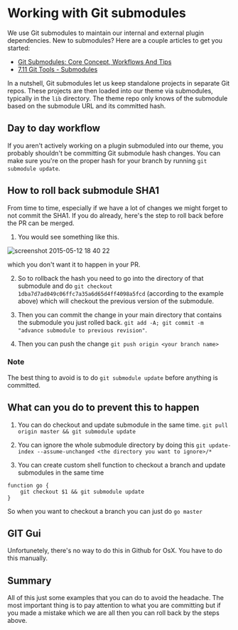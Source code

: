 # Working with Git submodules

We use Git submodules to maintain our internal and external plugin dependencies. New to submodules? Here are a couple articles to get you started:

* [Git Submodules: Core Concept, Workflows And Tips](http://blogs.atlassian.com/2013/03/git-submodules-workflows-tips/)
* [7.11 Git Tools - Submodules](http://git-scm.com/book/en/v2/Git-Tools-Submodules)

In a nutshell, Git submodules let us keep standalone projects in separate Git repos. These projects are then loaded into our theme via submodules, typically in the `lib` directory. The theme repo only knows of the submodule based on the submodule URL and its committed hash.

## Day to day workflow

If you aren't actively working on a plugin submoduled into our theme, you probably shouldn't be committing Git submodule hash changes. You can make sure you're on the proper hash for your branch by running `git submodule update`.

## How to roll back submodule SHA1

From time to time, especially if we have a lot of changes we might forget to not commit the SHA1. If you do already, here's the step to roll back before the PR can be merged. 

1. You would see something like this. 

![screenshot 2015-05-12 18 40 22](https://cloud.githubusercontent.com/assets/638379/7600363/6e8d94bc-f8d8-11e4-910a-d03abe6b8a2c.png)

which you don't want it to happen in your PR. 

2. So to rollback the hash you need to go into the directory of that submodule and do `git checkout 1dba7d7ad049c06ffc7a35a6d65d4ff4098a5fcd` (according to the example above) which will checkout the previous version of the submodule. 

3. Then you can commit the change in your main directory that contains the submodule you just rolled back. `git add -A; git commit -m "advance submodule to previous revision"`.

4. Then you can push the change `git push origin <your branch name>`

### Note
The best thing to avoid is to do `git submodule update` before anything is committed.

## What can you do to prevent this to happen

1. You can do checkout and update submodule in the same time. `git pull origin master && git submodule update`

2. You can ignore the whole submodule directory by doing this `git update-index --assume-unchanged <the directory you want to ignore>/*`

3. You can create custom shell function to checkout a branch and update submodules in the same time 

```
function go {
    git checkout $1 && git submodule update
}
```

So when you want to checkout a branch you can just do `go master`

## GIT Gui
Unfortunetely, there's no way to do this in Github for OsX. You have to do this manually.

## Summary

All of this just some examples that you can do to avoid the headache. The most important thing is to pay attention to what you are committing but if you made a mistake which we are all then you can roll back by the steps above. 
